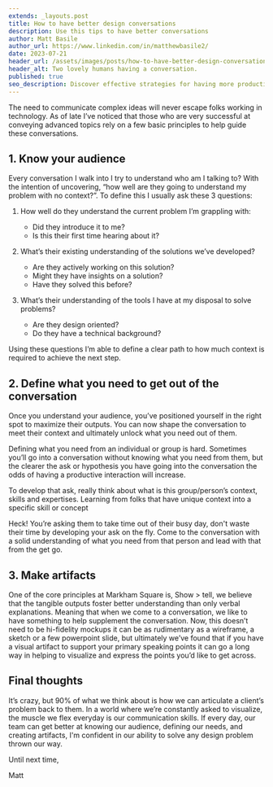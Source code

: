 ```yaml
---
extends: _layouts.post
title: How to have better design conversations
description: Use this tips to have better conversations
author: Matt Basile
author_url: https://www.linkedin.com/in/matthewbasile2/
date: 2023-07-21
header_url: /assets/images/posts/how-to-have-better-design-conversations/hero.webp
header_alt: Two lovely humans having a conversation.
published: true
seo_description: Discover effective strategies for having more productive design conversations with stakeholders.
---
```


The need to communicate complex ideas will never escape folks working in technology. As of late I’ve noticed that those who are very successful at conveying advanced topics rely on a few basic principles to help guide these conversations.

## 1. Know your audience

Every conversation I walk into I try to understand who am I talking to? With the intention of uncovering, “how well are they going to understand my problem with no context?”. To define this I usually ask these 3 questions:

1. How well do they understand the current problem I’m grappling with: 
    - Did they introduce it to me?
    - Is this their first time hearing about it?

2. What’s their existing understanding of the solutions we’ve developed?
    - Are they actively working on this solution?
    - Might they have insights on a solution?
    - Have they solved this before?

3. What’s their understanding of the tools I have at my disposal to solve problems?
    - Are they design oriented?
    - Do they have a technical background?

Using these questions I’m able to define a clear path to how much context is required to achieve the next step.

## 2. Define what you need to get out of the conversation

Once you understand your audience, you’ve positioned yourself in the right spot to maximize their outputs. You can now shape the conversation to meet their context and ultimately unlock what you need out of them. 

Defining what you need from an individual or group is hard. Sometimes you’ll go into a conversation without knowing what you need from them, but the clearer the ask or hypothesis you have going into the conversation the odds of having a productive interaction will increase. 

To develop that ask, really think about what is this group/person’s context, skills and expertises. Learning from folks that have unique context into a specific skill or concept 

Heck! You’re asking them to take time out of their busy day, don't waste their time by developing your ask on the fly. Come to the conversation with a solid understanding of what you need from that person and lead with that from the get go.

## 3. Make artifacts
One of the core principles at Markham Square is, Show > tell, we believe that the tangible outputs foster better understanding than only verbal explanations. Meaning that when we come to a conversation, we like to have something to help supplement the conversation. Now, this doesn’t need to be hi-fidelity mockups it can be as rudimentary as a wireframe, a sketch or a few powerpoint slide, but ultimately we’ve found that if you have a visual artifact to support your primary speaking points it can go a long way in helping to visualize and express the points you’d like to get across.

## Final thoughts
It’s crazy, but 90% of what we think about is how we can articulate a client’s problem back to them. In a world where we’re constantly asked to visualize, the muscle we flex everyday is our communication skills. If every day, our team can get better at knowing our audience, defining our needs, and creating artifacts, I'm confident in our ability to solve any design problem thrown our way.


Until next time,

Matt
